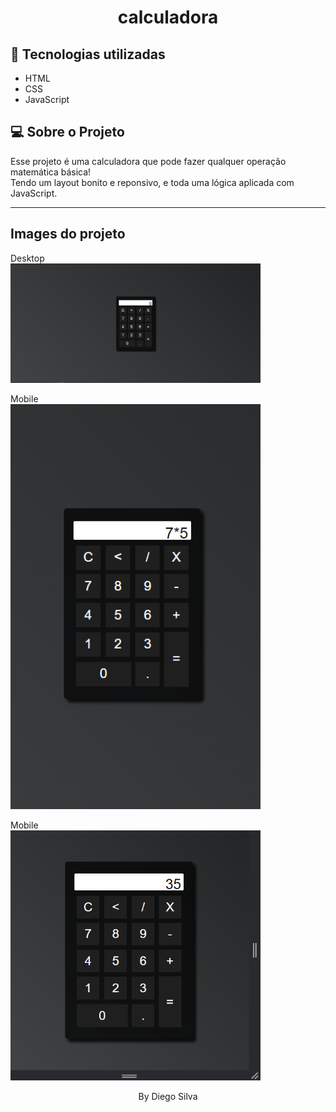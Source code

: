 <h1 align="center"> calculadora </h1>

## 🚀 Tecnologias utilizadas

- HTML
- CSS
- JavaScript

## 💻 Sobre o Projeto
 Esse projeto é uma calculadora que pode fazer qualquer operação matemática básica!
<br>
 Tendo um layout bonito e reponsivo, e toda uma lógica aplicada com JavaScript.
 <hr>

## Images do projeto
Desktop
 <br>
     <img alt="Image do projeto" title="Calculadora de IMC" src="./images-readme/image-1.png" width="400px" />
     
Mobile
 <br>
     <img alt="Image do projeto" title="Calculadora de IMC" src="./images-readme/image-2.png" width="400px" />

Mobile
 <br>
     <img alt="Image do projeto" title="Calculadora de IMC" src="./images-readme/image-3.png" width="400px" />


<p align="center">By Diego Silva </p>